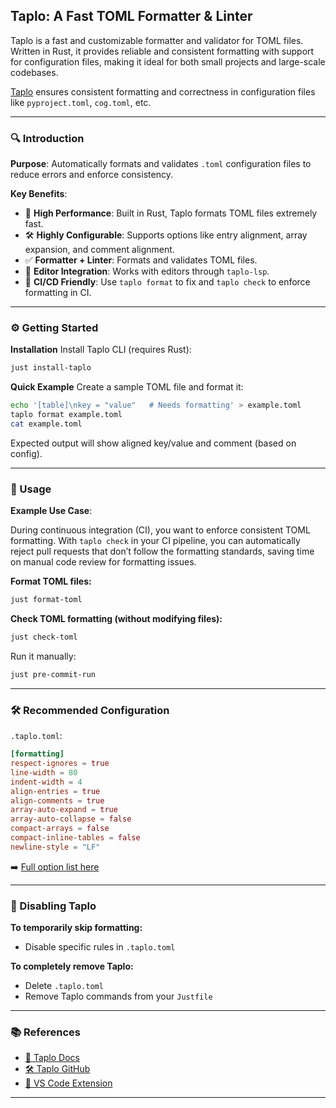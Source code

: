 ## Taplo: A Fast TOML Formatter & Linter

Taplo is a fast and customizable formatter and validator for TOML files. Written in Rust, it provides reliable and consistent formatting with support for configuration files, making it ideal for both small projects and large-scale codebases.

[Taplo](https://taplo.tamasfe.dev/) ensures consistent formatting and correctness in configuration files like `pyproject.toml`, `cog.toml`, etc.

---

### 🔍 Introduction

**Purpose**: Automatically formats and validates `.toml` configuration files to reduce errors and enforce consistency.

**Key Benefits**:

* 🚀 **High Performance**: Built in Rust, Taplo formats TOML files extremely fast.
* 🛠 **Highly Configurable**: Supports options like entry alignment, array expansion, and comment alignment.
* ✅ **Formatter + Linter**: Formats and validates TOML files.
* 🧩 **Editor Integration**: Works with editors through `taplo-lsp`.
* 🤖 **CI/CD Friendly**: Use `taplo format` to fix and `taplo check` to enforce formatting in CI.

---

### ⚙️ Getting Started

**Installation**
Install Taplo CLI (requires Rust):

```bash
just install-taplo
```

**Quick Example**
Create a sample TOML file and format it:

```bash
echo '[table]\nkey = "value"   # Needs formatting' > example.toml
taplo format example.toml
cat example.toml
```

Expected output will show aligned key/value and comment (based on config).

---

### 🚀 Usage

**Example Use Case**:

During continuous integration (CI), you want to enforce consistent TOML formatting. With `taplo check` in your CI pipeline, you can automatically reject pull requests that don’t follow the formatting standards, saving time on manual code review for formatting issues.


**Format TOML files:**

```bash
just format-toml
```

**Check TOML formatting (without modifying files):**

```bash
just check-toml
```

Run it manually:

```bash
just pre-commit-run
```

---

### 🛠 Recommended Configuration

`.taplo.toml`:

```toml
[formatting]
respect-ignores = true
line-width = 80
indent-width = 4
align-entries = true
align-comments = true
array-auto-expand = true
array-auto-collapse = false
compact-arrays = false
compact-inline-tables = false
newline-style = "LF"
```

➡️ [Full option list here](https://taplo.tamasfe.dev/configuration/formatter-options.html)

---

### 🛑 Disabling Taplo

**To temporarily skip formatting:**

* Disable specific rules in `.taplo.toml`

**To completely remove Taplo:**

* Delete `.taplo.toml`
* Remove Taplo commands from your `Justfile`

---

### 📚 References

* [📘 Taplo Docs](https://taplo.tamasfe.dev/)
* [🛠 Taplo GitHub](https://github.com/tamasfe/taplo)
* [🧩 VS Code Extension](https://marketplace.visualstudio.com/items?itemName=tamasfe.taplo)

---
